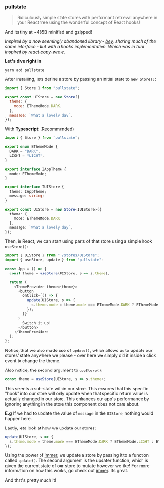 ### pullstate

> Ridiculously simple state stores with performant retrieval anywhere
in your React tree using the wonderful concept of React hooks!

And its tiny at ~485B minified and gzipped!

_Inspired by a now seemingly abandoned library - [bey](https://github.com/jamiebuilds/bey), sharing
much of the same interface - but with a hooks implementation. Which was in turn inspired by
[react-copy-wrote](https://github.com/aweary/react-copy-write)._

**Let's dive right in**

```
yarn add pullstate
```

After installing, lets define a store by passing an initial state to `new Store()`:

```javascript
import { Store } from "pullstate";

export const UIStore = new Store({
  theme: {
    mode: EThemeMode.DARK,
  },
  message: `What a lovely day`,
});
```

With **Typescript**: (Recommended)

```typescript
import { Store } from "pullstate";

export enum EThemeMode {
  DARK = "DARK",
  LIGHT = "LIGHT",
}

export interface IAppTheme {
  mode: EThemeMode;
}

export interface IUIStore {
  theme: IAppTheme;
  message: string;
}

export const UIStore = new Store<IUIStore>({
  theme: {
    mode: EThemeMode.DARK,
  },
  message: `What a lovely day`,
});
```

Then, in React, we can start using parts of that store using a simple hook `useStore()`:

```typescript jsx
import { UIStore } from "./stores/UIStore";
import { useStore, update } from "pullstate";

const App = () => {
  const theme = useStore(UIStore, s => s.theme);

  return (
    <ThemeProvider theme={theme}>
      <button
        onClick={() => {
          update(UIStore, s => {
            s.theme.mode = theme.mode === EThemeMode.DARK ? EThemeMode.LIGHT : EThemeMode.DARK;
          });
        }}
      >
        Switch it up!
      </button>
    </ThemeProvider>
  );
};
```

Notice, that we also made use of `update()`, which allows us to update our stores' state anywhere
we please - over here we simply did it inside a click event to change the theme.

Also notice, the second argument to `useStore()`:

```typescript jsx
const theme = useStore(UIStore, s => s.theme);
```

This selects a sub-state within our store. This ensures that this specific "hook" into
our store will only update when that specific return value is actually
changed in our store. This enhances our app's performance by ignoring anything in the store
this component does not care about.

**E.g** If we had to update the value of `message` in the `UIStore`, nothing would happen here.

Lastly, lets look at how we update our stores:

```typescript jsx
update(UIStore, s => {
  s.theme.mode = theme.mode === EThemeMode.DARK ? EThemeMode.LIGHT : EThemeMode.DARK;
});
```

Using the power of [immer](https://github.com/mweststrate/immer), we update a store by passing
it to a function called `update()`. The second argument is the updater function, which is given
the current state of our store to mutate however we like! For more information on how this works,
go check out [immer](https://github.com/mweststrate/immer). Its great.

And that's pretty much it!